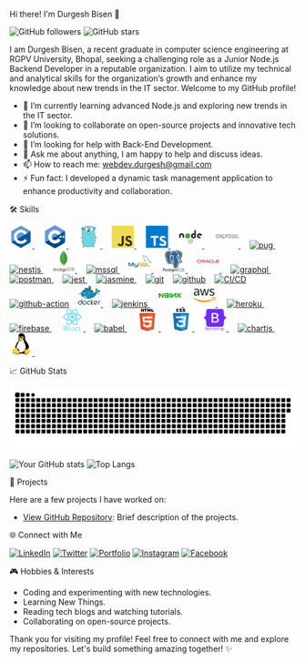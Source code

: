 Hi there! I'm Durgesh Bisen 👋

![GitHub followers](https://img.shields.io/github/followers/durgesh966?style=social)
![GitHub stars](https://img.shields.io/github/stars/durgesh966?style=social)

I am Durgesh Bisen, a recent graduate in computer science engineering at RGPV University, Bhopal, seeking a challenging role as a Junior Node.js Backend Developer in a reputable organization. I aim to utilize my technical and analytical skills for the organization’s growth and enhance my knowledge about new trends in the IT sector. Welcome to my GitHub profile!

  - 🌱 I’m currently learning advanced Node.js and exploring new trends in the IT sector.
  - 👯 I’m looking to collaborate on open-source projects and innovative tech solutions.
  - 🤔 I’m looking for help with Back-End Development.
  - 💬 Ask me about anything, I am happy to help and discuss ideas.
  - 📫 How to reach me: webdev.durgesh@gmail.com
  - ⚡ Fun fact: I developed a dynamic task management application to enhance productivity and collaboration.


🛠️ Skills

<p align="left">
        <a href="https://www.cprogramming.com/" target="_blank" rel="noreferrer"> <img
                src="https://raw.githubusercontent.com/devicons/devicon/master/icons/c/c-original.svg" alt="c"
                width="40" height="40" /> </a>&nbsp;&nbsp;&nbsp;
        <a href="https://www.w3schools.com/cpp/" target="_blank" rel="noreferrer"> <img
                src="https://raw.githubusercontent.com/devicons/devicon/master/icons/cplusplus/cplusplus-original.svg"
                alt="cplusplus" width="40" height="40" /> </a>&nbsp;&nbsp;&nbsp;
        <a href="https://golang.org" target="_blank" rel="noreferrer"> <img
                src="https://raw.githubusercontent.com/devicons/devicon/master/icons/go/go-original.svg" alt="go"
                width="40" height="40" /> </a>&nbsp;&nbsp;&nbsp;
        <a href="https://developer.mozilla.org/en-US/docs/Web/JavaScript" target="_blank" rel="noreferrer"> <img
                src="https://raw.githubusercontent.com/devicons/devicon/master/icons/javascript/javascript-original.svg"
                alt="javascript" width="40" height="40" /> </a>&nbsp;&nbsp;&nbsp;
        <a href="https://www.typescriptlang.org/" target="_blank" rel="noreferrer"> <img
                src="https://raw.githubusercontent.com/devicons/devicon/master/icons/typescript/typescript-original.svg"
                alt="typescript" width="40" height="40" /> </a>&nbsp;&nbsp;&nbsp;
        <a href="https://nodejs.org" target="_blank" rel="noreferrer"> <img
                src="https://raw.githubusercontent.com/devicons/devicon/master/icons/nodejs/nodejs-original-wordmark.svg"
                alt="nodejs" width="40" height="40" /> </a>&nbsp;&nbsp;&nbsp;&nbsp;
        <a href="https://expressjs.com" target="_blank" rel="noreferrer"> <img
                src="https://raw.githubusercontent.com/devicons/devicon/master/icons/express/express-original-wordmark.svg"
                alt="express" width="40" height="40" /> </a>&nbsp;&nbsp;&nbsp;
        <a href="https://pugjs.org" target="_blank" rel="noreferrer"> <img
                src="https://cdn.worldvectorlogo.com/logos/pug.svg" alt="pug" width="40" height="40" />
        </a>&nbsp;&nbsp;&nbsp;
        <a href="https://nestjs.com/" target="_blank" rel="noreferrer"> <img
                src="https://upload.wikimedia.org/wikipedia/commons/a/a8/NestJS.svg" alt="nestjs" width="40"
                height="40" /> </a>&nbsp;&nbsp;&nbsp;
        <a href="https://www.mongodb.com/" target="_blank" rel="noreferrer"> <img
                src="https://raw.githubusercontent.com/devicons/devicon/master/icons/mongodb/mongodb-original-wordmark.svg"
                alt="mongodb" width="40" height="40" /> </a>&nbsp;&nbsp;&nbsp;
        <a href="https://www.microsoft.com/en-us/sql-server" target="_blank" rel="noreferrer"> <img
                src="https://www.svgrepo.com/show/303229/microsoft-sql-server-logo.svg" alt="mssql" width="40"
                height="40" /> </a>&nbsp;&nbsp;&nbsp;
        <a href="https://www.mysql.com/" target="_blank" rel="noreferrer"> <img
                src="https://raw.githubusercontent.com/devicons/devicon/master/icons/mysql/mysql-original-wordmark.svg"
                alt="mysql" width="40" height="40" /> </a>&nbsp;&nbsp;&nbsp;
        <a href="https://www.postgresql.org" target="_blank" rel="noreferrer"> <img
                src="https://raw.githubusercontent.com/devicons/devicon/master/icons/postgresql/postgresql-original-wordmark.svg"
                alt="postgresql" width="40" height="40" /> </a>&nbsp;&nbsp;&nbsp;
        <a href="https://www.oracle.com/" target="_blank" rel="noreferrer"> <img
                src="https://raw.githubusercontent.com/devicons/devicon/master/icons/oracle/oracle-original.svg"
                alt="oracle" width="40" height="40" /> </a>&nbsp;&nbsp;&nbsp;
        <a href="https://graphql.org" target="_blank" rel="noreferrer"> <img
                src="https://www.vectorlogo.zone/logos/graphql/graphql-icon.svg" alt="graphql" width="40" height="40" />
        </a>&nbsp;&nbsp;&nbsp;
        <a href="https://postman.com" target="_blank" rel="noreferrer"> <img
                src="https://www.vectorlogo.zone/logos/getpostman/getpostman-icon.svg" alt="postman" width="40"
                height="40" /> </a>&nbsp;&nbsp;&nbsp;
        <a href="https://jestjs.io" target="_blank" rel="noreferrer"> <img
                src="https://www.vectorlogo.zone/logos/jestjsio/jestjsio-icon.svg" alt="jest" width="40" height="40" />
        </a>&nbsp;&nbsp;&nbsp;
        <a href="https://jasmine.github.io/" target="_blank" rel="noreferrer"> <img
                src="https://www.vectorlogo.zone/logos/jasmine/jasmine-icon.svg" alt="jasmine" width="40" height="40" />
        </a>&nbsp;&nbsp;&nbsp;
        <a href="https://git-scm.com/" target="_blank" rel="noreferrer"> <img
                src="https://www.vectorlogo.zone/logos/git-scm/git-scm-icon.svg" alt="git" width="40"
                height="40" /></a>&nbsp;&nbsp;&nbsp;
        <a href="https://git-scm.com/" target="_blank" rel="noreferrer"> <img
                src="https://github.githubassets.com/assets/GitHub-Mark-ea2971cee799.png" alt="github" width="40"
                height="40" /></a>&nbsp;&nbsp;&nbsp;
        <a href="https://git-scm.com/" target="_blank" rel="noreferrer"> <img
                src="https://www.synopsys.com/glossary/what-is-cicd/_jcr_content/root/synopsyscontainer/column_1946395452_co/colRight/image_copy.coreimg.svg/1663683682045/cicd.svg"
                alt="CI/CD" width="40" height="40" /></a>&nbsp;&nbsp;&nbsp;
        <a href="https://git-scm.com/" target="_blank" rel="noreferrer"> <img
                src="https://icon.icepanel.io/Technology/svg/GitHub-Actions.svg" alt="github-action" width="40"
                height="40" /></a>&nbsp;&nbsp;&nbsp;
        <a href="https://www.docker.com/" target="_blank" rel="noreferrer"> <img
                src="https://raw.githubusercontent.com/devicons/devicon/master/icons/docker/docker-original-wordmark.svg"
                alt="docker" width="40" height="40" /> </a>&nbsp;&nbsp;&nbsp;
        <a href="https://www.jenkins.io" target="_blank" rel="noreferrer"> <img
                src="https://www.vectorlogo.zone/logos/jenkins/jenkins-icon.svg" alt="jenkins" width="40" height="40" />
        </a>&nbsp;&nbsp;&nbsp;
        <a href="https://www.nginx.com" target="_blank" rel="noreferrer"> <img
                src="https://raw.githubusercontent.com/devicons/devicon/master/icons/nginx/nginx-original.svg"
                alt="nginx" width="40" height="40" /> </a>&nbsp;&nbsp;&nbsp;
        <a href="https://aws.amazon.com" target="_blank" rel="noreferrer"> <img
                src="https://raw.githubusercontent.com/devicons/devicon/master/icons/amazonwebservices/amazonwebservices-original-wordmark.svg"
                alt="aws" width="40" height="40" /> </a>&nbsp;&nbsp;&nbsp;
        <a href="https://heroku.com" target="_blank" rel="noreferrer"> <img
                src="https://www.vectorlogo.zone/logos/heroku/heroku-icon.svg" alt="heroku" width="40" height="40" />
        </a>&nbsp;&nbsp;&nbsp;
        <a href="https://firebase.google.com/" target="_blank" rel="noreferrer"> <img
                src="https://www.vectorlogo.zone/logos/firebase/firebase-icon.svg" alt="firebase" width="40"
                height="40" /> </a>&nbsp;&nbsp;&nbsp;
        <a href="https://reactjs.org/" target="_blank" rel="noreferrer"> <img
                src="https://raw.githubusercontent.com/devicons/devicon/master/icons/react/react-original-wordmark.svg"
                alt="react" width="40" height="40" /> </a>&nbsp;&nbsp;&nbsp;
        <a href="https://babeljs.io/" target="_blank" rel="noreferrer">
            <img src="https://www.vectorlogo.zone/logos/babeljs/babeljs-icon.svg" alt="babel" width="40" height="40" />
        </a>&nbsp;&nbsp;&nbsp;
        <a href="https://www.w3.org/html/" target="_blank" rel="noreferrer"> <img
                src="https://raw.githubusercontent.com/devicons/devicon/master/icons/html5/html5-original-wordmark.svg"
                alt="html5" width="40" height="40" /> </a>&nbsp;&nbsp;&nbsp;
        <a href="https://www.w3schools.com/css/" target="_blank" rel="noreferrer"> <img
                src="https://raw.githubusercontent.com/devicons/devicon/master/icons/css3/css3-original-wordmark.svg"
                alt="css3" width="40" height="40" /> </a>&nbsp;&nbsp;&nbsp;
        <a href="https://getbootstrap.com" target="_blank" rel="noreferrer"> <img
                src="https://raw.githubusercontent.com/devicons/devicon/master/icons/bootstrap/bootstrap-plain-wordmark.svg"
                alt="bootstrap" width="40" height="40" /> </a>&nbsp;&nbsp;&nbsp;
        <a href="https://www.chartjs.org" target="_blank" rel="noreferrer"> <img
                src="https://www.chartjs.org/media/logo-title.svg" alt="chartjs" width="40" height="40" />
        </a>&nbsp;&nbsp;&nbsp;
        <a href="https://www.linux.org/" target="_blank" rel="noreferrer"> <img
                src="https://raw.githubusercontent.com/devicons/devicon/master/icons/linux/linux-original.svg"
                alt="linux" width="40" height="40" /> </a>&nbsp;&nbsp;&nbsp;</p>

    
📈 GitHub Stats
<p align="center">
 <img width="1000" src="assets/github-snake.svg" alt="snake"/>
</p>

![Your GitHub stats](https://github-readme-stats.vercel.app/api?username=durgesh966&show_icons=true&theme=radical)
![Top Langs](https://github-readme-stats.vercel.app/api/top-langs/?username=durgesh966&layout=compact&theme=radical)

💼 Projects

Here are a few projects I have worked on:
- [View GitHub Repository](https://github.com/durgesh966?tab=repositories): Brief description of the projects.

🌐 Connect with Me

[![LinkedIn](https://img.shields.io/badge/LinkedIn-0077B5?style=for-the-badge&logo=linkedin&logoColor=white)](https://www.linkedin.com/in/durgesh-bisen-aa311221a/)
[![Twitter](https://img.shields.io/badge/Twitter-1DA1F2?style=for-the-badge&logo=twitter&logoColor=white)](https://twitter.com/Durgesh82410685)
[![Portfolio](https://img.shields.io/badge/Portfolio-000000?style=for-the-badge&logo=github&logoColor=white)](https://durgesh966.github.io/Durgesh-portfolio/)
[![Instagram](https://img.shields.io/badge/Instagram-E4405F?style=for-the-badge&logo=instagram&logoColor=white)](https://www.instagram.com/your-instagram-username)
[![Facebook](https://img.shields.io/badge/Facebook-1877F2?style=for-the-badge&logo=facebook&logoColor=white)](https://www.facebook.com/your-facebook-username)

🎮 Hobbies & Interests

   - Coding and experimenting with new technologies.
   - Learning New Things.
   - Reading tech blogs and watching tutorials.
   - Collaborating on open-source projects.

Thank you for visiting my profile! Feel free to connect with me and explore my repositories. Let's build something amazing together! ✨
